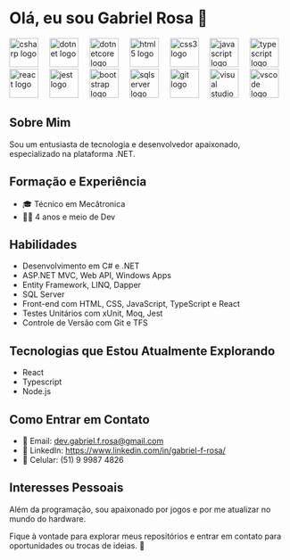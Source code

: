 # Olá, eu sou Gabriel Rosa 👋

<div align="left">
    <img src="https://cdn.jsdelivr.net/gh/devicons/devicon/icons/csharp/csharp-original.svg" height="52" alt="csharp logo"/>
    <img width="12" />    
    <img src="https://cdn.jsdelivr.net/gh/devicons/devicon/icons/dot-net/dot-net-original-wordmark.svg" height="52" alt="dotnet logo"/>
    <img width="12" />
    <img src="https://cdn.jsdelivr.net/gh/devicons/devicon/icons/dotnetcore/dotnetcore-original.svg" height="52" alt="dotnetcore logo"/>
    <img width="12" />
    <img src="https://cdn.jsdelivr.net/gh/devicons/devicon/icons/html5/html5-original.svg" height="52" alt="html5 logo"/>
    <img width="12" />
    <img src="https://cdn.jsdelivr.net/gh/devicons/devicon/icons/css3/css3-original.svg" height="52" alt="css3 logo"/>
    <img width="12" />    
    <img src="https://cdn.jsdelivr.net/gh/devicons/devicon/icons/javascript/javascript-original.svg" height="52" alt="javascript logo"/>
    <img width="12" />        
    <img src="https://cdn.jsdelivr.net/gh/devicons/devicon/icons/typescript/typescript-original.svg" height="52" alt="typescript logo"/>
    <img width="12" />    
    <img src="https://cdn.jsdelivr.net/gh/devicons/devicon/icons/react/react-original-wordmark.svg" height="52" alt="react logo"/>
    <img width="12" />  
    <img src="https://cdn.jsdelivr.net/gh/devicons/devicon/icons/jest/jest-plain.svg" height="52" alt="jest logo"/>
    <img width="12" />
    <img src="https://cdn.jsdelivr.net/gh/devicons/devicon/icons/bootstrap/bootstrap-original.svg" height="52" alt="bootstrap logo" />
    <img width="12" />    
    <img src="https://cdn.jsdelivr.net/gh/devicons/devicon/icons/microsoftsqlserver/microsoftsqlserver-plain-wordmark.svg" height="52" alt="sqlserver logo"/>
    <img width="12" />    
    <img src="https://cdn.jsdelivr.net/gh/devicons/devicon/icons/git/git-original-wordmark.svg" height="52" alt="git logo"/>
    <img width="12" />      
    <img src="https://cdn.jsdelivr.net/gh/devicons/devicon/icons/visualstudio/visualstudio-plain.svg" height="52" alt="visual studio logo"/>
    <img width="12" />
    <img src="https://cdn.jsdelivr.net/gh/devicons/devicon/icons/vscode/vscode-original-wordmark.svg" height="52" alt="vscode logo"/>
</div>

## Sobre Mim
Sou um entusiasta de tecnologia e desenvolvedor apaixonado, especializado na plataforma .NET.

## Formação e Experiência
- 🎓 Técnico em Mecâtronica
- 👨‍💻 4 anos e meio de Dev

## Habilidades
- Desenvolvimento em C# e .NET
- ASP.NET MVC, Web API, Windows Apps
- Entity Framework, LINQ, Dapper
- SQL Server
- Front-end com HTML, CSS, JavaScript, TypeScript e React
- Testes Unitários com xUnit, Moq, Jest
- Controle de Versão com Git e TFS

## Tecnologias que Estou Atualmente Explorando
- React
- Typescript
- Node.js

## Como Entrar em Contato
- 📧 Email: dev.gabriel.f.rosa@gmail.com
- 🔗 LinkedIn: https://www.linkedin.com/in/gabriel-f-rosa/
- 📱 Celular: (51) 9 9987 4826

## Interesses Pessoais
Além da programação, sou apaixonado por jogos e por me atualizar no mundo do hardware.

Fique à vontade para explorar meus repositórios e entrar em contato para oportunidades ou trocas de ideias. 🚀
